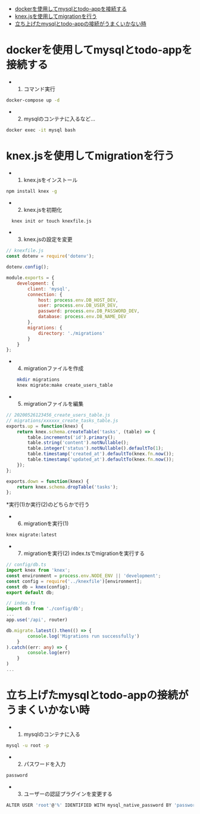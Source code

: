 <!-- TOC -->
* [dockerを使用してmysqlとtodo-appを接続する](#dockerを使用してmysqlとtodo-appを接続する)
* [knex.jsを使用してmigrationを行う](#knexjsを使用してmigrationを行う)
* [立ち上げたmysqlとtodo-appの接続がうまくいかない時](#立ち上げたmysqlとtodo-appの接続がうまくいかない時)
<!-- TOC -->

# dockerを使用してmysqlとtodo-appを接続する
- 1. コマンド実行
```bash
docker-compose up -d
```

- 2. mysqlのコンテナに入るなど...
```bash
docker exec -it mysql bash
```

# knex.jsを使用してmigrationを行う
- 1. knex.jsをインストール
```bash
npm install knex -g
```

- 2. knex.jsを初期化
```bash
  knex init or touch knexfile.js
```

- 3. knex.jsの設定を変更
```js
// knexfile.js
const dotenv = require('dotenv');

dotenv.config();

module.exports = {
    development: {
        client: 'mysql',
        connection: {
            host: process.env.DB_HOST_DEV,
            user: process.env.DB_USER_DEV,
            password: process.env.DB_PASSWORD_DEV,
            database: process.env.DB_NAME_DEV
        },
        migrations: {
            directory: './migrations'
        }
    }
};

```

- 4. migrationファイルを作成
```bash
    mkdir migrations
    knex migrate:make create_users_table
```

- 5. migrationファイルを編集
```js
// 20200526123456_create_users_table.js
// migrations/xxxxxx_create_tasks_table.js
exports.up = function(knex) {
    return knex.schema.createTable('tasks', (table) => {
        table.increments('id').primary();
        table.string('content').notNullable();
        table.integer('status').notNullable().defaultTo(1);
        table.timestamp('created_at').defaultTo(knex.fn.now());
        table.timestamp('updated_at').defaultTo(knex.fn.now());
    });
};

exports.down = function(knex) {
    return knex.schema.dropTable('tasks');
};
```



*実行(1)か実行(2)のどちらかで行う
- 6. migrationを実行(1)
```bash
knex migrate:latest
```

- 7. migrationを実行(2) index.tsでmigrationを実行する
```ts
// config/db.ts
import knex from 'knex';
const environment = process.env.NODE_ENV || 'development';
const config = require('../knexfile')[environment];
const db = knex(config);
export default db;

// index.ts
import db from './config/db';
...
app.use('/api', router)

db.migrate.latest().then(() => {
        console.log('Migrations run successfully')
    }
).catch((err: any) => {
        console.log(err)
    }
)
...
```

# 立ち上げたmysqlとtodo-appの接続がうまくいかない時
- 1. mysqlのコンテナに入る
```bash
mysql -u root -p
```

- 2. パスワードを入力
```bash
password
```

- 3. ユーザーの認証プラグインを変更する
```bash
ALTER USER 'root'@'%' IDENTIFIED WITH mysql_native_password BY 'password';
```
